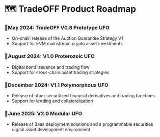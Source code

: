 # 🗺️ TradeOFF Product Roadmap



### **📅May 2024: TradeOFF V0.8 Prototype UFO**

* On-chain release of the Auction Guarantee Strategy V1
* Support for EVM mainstream crypto asset investments

### **📅August 2024: V1.0 Proterozoic UFO**

* Digital bond issuance and trading flow
* Support for cross-chain asset trading strategies

### **📅December 2024: V1.1 Polymorphous UFO**

* Release of other securitized financial derivatives and trading functions
* Support for lending and collateralization

### **📅June 2025: V2.0 Modular UFO**

* Release of Baas deployment solutions and a programmable securities digital asset development environment

